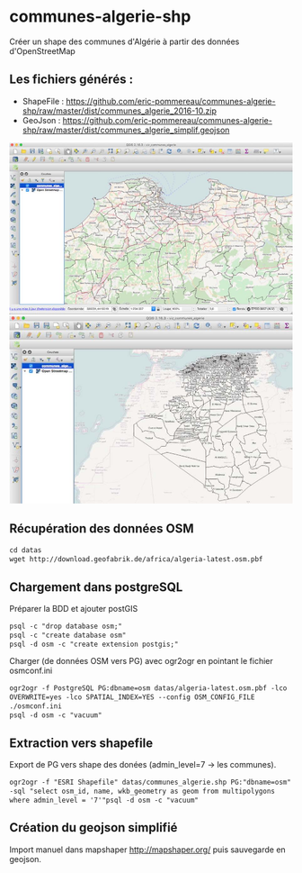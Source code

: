 # communes-algerie-shp
Créer un shape des communes d'Algérie à partir des données d'OpenStreetMap

## Les fichiers générés : 

* ShapeFile : https://github.com/eric-pommereau/communes-algerie-shp/raw/master/dist/communes_algerie_2016-10.zip
* GeoJson : https://github.com/eric-pommereau/communes-algerie-shp/raw/master/dist/communes_algerie_simplif.geojson

![Screenshot](/img/scr-communes-algerie-alger.jpg)
![Screenshot](/img/scr-communes-algerie-global.jpg)

## Récupération des données OSM
```shell
cd datas
wget http://download.geofabrik.de/africa/algeria-latest.osm.pbf
```

## Chargement dans postgreSQL
Préparer la BDD et ajouter postGIS
```shell
psql -c "drop database osm;"
psql -c "create database osm"
psql -d osm -c "create extension postgis;"
```

Charger (de données OSM vers PG) avec ogr2ogr en pointant le fichier osmconf.ini
```shell
ogr2ogr -f PostgreSQL PG:dbname=osm datas/algeria-latest.osm.pbf -lco OVERWRITE=yes -lco SPATIAL_INDEX=YES --config OSM_CONFIG_FILE ./osmconf.ini
psql -d osm -c "vacuum"
```

## Extraction vers shapefile

Export de PG vers shape des donées (admin_level=7 -> les communes).
```shell
ogr2ogr -f "ESRI Shapefile" datas/communes_algerie.shp PG:"dbname=osm" -sql "select osm_id, name, wkb_geometry as geom from multipolygons where admin_level = '7'"psql -d osm -c "vacuum"
```

## Création du geojson simplifié
Import manuel dans mapshaper http://mapshaper.org/ puis sauvegarde en geojson.

